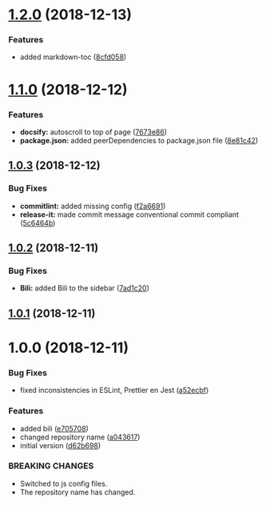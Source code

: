 # [1.2.0](https://github.com/nidkil/setup-os-repo/compare/v1.1.0...v1.2.0) (2018-12-13)


### Features

* added markdown-toc ([8cfd058](https://github.com/nidkil/setup-os-repo/commit/8cfd058))



# [1.1.0](https://github.com/nidkil/setup-os-repo/compare/v1.0.3...v1.1.0) (2018-12-12)


### Features

* **docsify:** autoscroll to top of page ([7673e86](https://github.com/nidkil/setup-os-repo/commit/7673e86))
* **package.json:** added peerDependencies to package.json file ([8e81c42](https://github.com/nidkil/setup-os-repo/commit/8e81c42))



## [1.0.3](https://github.com/nidkil/setup-os-repo/compare/v1.0.2...v1.0.3) (2018-12-12)


### Bug Fixes

* **commitlint:** added missing config ([f2a6691](https://github.com/nidkil/setup-os-repo/commit/f2a6691))
* **release-it:** made commit message conventional commit compliant ([5c6464b](https://github.com/nidkil/setup-os-repo/commit/5c6464b))



## [1.0.2](https://github.com/nidkil/setup-os-repo/compare/v1.0.1...v1.0.2) (2018-12-11)


### Bug Fixes

* **Bili:** added Bili to the sidebar ([7ad1c20](https://github.com/nidkil/setup-os-repo/commit/7ad1c20))



## [1.0.1](https://github.com/nidkil/setup-os-repo/compare/v1.0.0...v1.0.1) (2018-12-11)



# 1.0.0 (2018-12-11)


### Bug Fixes

* fixed inconsistencies in ESLint, Prettier en Jest ([a52ecbf](https://github.com/nidkil/setup-os-repo/commit/a52ecbf))


### Features

* added bili ([e705708](https://github.com/nidkil/setup-os-repo/commit/e705708))
* changed repository name ([a043617](https://github.com/nidkil/setup-os-repo/commit/a043617))
* initial version ([d62b698](https://github.com/nidkil/setup-os-repo/commit/d62b698))


### BREAKING CHANGES

* Switched to js config files.
* The repository name has changed.



